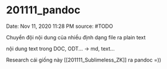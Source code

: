 # 201111_pandoc

Date: Nov 11, 2020 11:28 PM
source: #TODO

Chuyển đội nội dung của nhiều định dạng file ra plain text

nội dung text trong DOC, ODT... → md, text...

Research cái giống này [[201111_Sublimeless_ZK]] ra pandoc =))